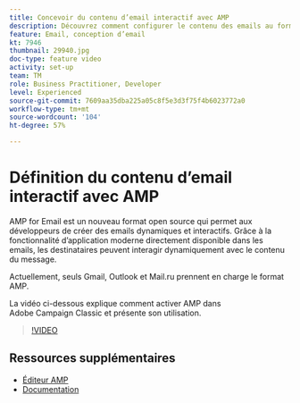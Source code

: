 ```yaml
---
title: Concevoir du contenu d’email interactif avec AMP
description: Découvrez comment configurer le contenu des emails au format AMP.
feature: Email, conception d’email
kt: 7946
thumbnail: 29940.jpg
doc-type: feature video
activity: set-up
team: TM
role: Business Practitioner, Developer
level: Experienced
source-git-commit: 7609aa35dba225a05c8f5e3d3f75f4b6023772a0
workflow-type: tm+mt
source-wordcount: '104'
ht-degree: 57%

---
```



# Définition du contenu d’email interactif avec AMP

AMP for Email est un nouveau format open source qui permet aux développeurs de créer des emails dynamiques et interactifs. Grâce à la fonctionnalité d’application moderne directement disponible dans les emails, les destinataires peuvent interagir dynamiquement avec le contenu du message.

Actuellement, seuls Gmail, Outlook et Mail.ru prennent en charge le format AMP.

La vidéo ci-dessous explique comment activer AMP dans Adobe Campaign Classic et présente son utilisation.

>[!VIDEO](https://video.tv.adobe.com/v/29940?quality=12&learn=on)

## Ressources supplémentaires

* [Éditeur AMP](https://playground.amp.dev/fr/)
* [Documentation](https://experienceleague.adobe.com/docs/campaign-classic/using/sending-messages/sending-emails/defining-interactive-content.html?lang=en#about-amp-for-email)